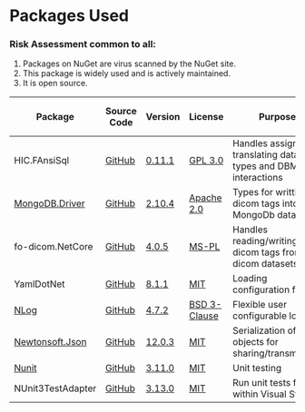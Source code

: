 

# Packages Used

### Risk Assessment common to all:
1. Packages on NuGet are virus scanned by the NuGet site.
2. This package is widely used and is actively maintained.
3. It is open source.

| Package | Source Code | Version | License | Purpose | Additional Risk Assessment |
| ------- | ------------| --------| ------- | ------- | -------------------------- |
| HIC.FAnsiSql |[GitHub](https://github.com/HicServices/FAnsiSql) | [0.11.1](https://www.nuget.org/packages/HIC.FansiSql/0.11.1) | [GPL 3.0](https://www.gnu.org/licenses/gpl-3.0.html) | Handles assigning translating database types and DBMS interactions|
|[MongoDB.Driver](https://docs.mongodb.com/ecosystem/drivers/csharp/)| [GitHub](https://github.com/mongodb/mongo-csharp-driver) |[2.10.4](https://www.nuget.org/packages/MongoDB.Driver/2.10.4)| [Apache 2.0](http://www.apache.org/licenses/LICENSE-2.0) | Types for writting dicom tags into MongoDb databases|
| fo-dicom.NetCore | [GitHub](https://github.com/fo-dicom/fo-dicom) |[4.0.5](https://www.nuget.org/packages/fo-dicom.NetCore/4.0.5)|[MS-PL](https://opensource.org/licenses/MS-PL) | Handles reading/writing dicom tags from dicom datasets | |
| YamlDotNet | [GitHub](https://github.com/aaubry/YamlDotNet)  | [8.1.1](https://www.nuget.org/packages/YamlDotNet/8.1.1) | [MIT](https://opensource.org/licenses/MIT) |Loading configuration files|
| [NLog](https://nlog-project.org/) | [GitHub](https://github.com/NLog/NLog) | [4.7.2](https://www.nuget.org/packages/NLog/4.7.2) | [BSD 3-Clause](https://github.com/NLog/NLog/blob/dev/LICENSE.txt) | Flexible user configurable logging | |
| [Newtonsoft.Json](https://www.newtonsoft.com/json) | [GitHub](https://github.com/JamesNK/Newtonsoft.Json) | [12.0.3](https://www.nuget.org/packages/Newtonsoft.Json/12.0.3) | [MIT](https://opensource.org/licenses/MIT) | Serialization of objects for sharing/transmission |
| [Nunit](https://nunit.org/) |[GitHub](https://github.com/nunit/nunit) | [3.11.0](https://www.nuget.org/packages/NUnit/3.11.0) | [MIT](https://opensource.org/licenses/MIT) | Unit testing |
| NUnit3TestAdapter | [GitHub](https://github.com/nunit/nunit3-vs-adapter)| [3.13.0](https://www.nuget.org/packages/NUnit3TestAdapter/3.13.0) | [MIT](https://opensource.org/licenses/MIT) | Run unit tests from within Visual Studio |
